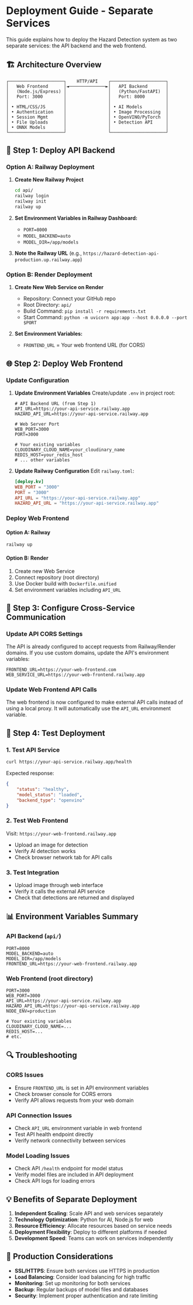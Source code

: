 # Deployment Guide - Separate Services

This guide explains how to deploy the Hazard Detection system as two separate services: the API backend and the web frontend.

## 🏗️ Architecture Overview

```
┌─────────────────────┐    HTTP/API    ┌─────────────────────┐
│   Web Frontend      │◄──────────────►│   API Backend       │
│   (Node.js/Express) │                │   (Python/FastAPI)  │
│   Port: 3000        │                │   Port: 8000        │
│                     │                │                     │
│ • HTML/CSS/JS       │                │ • AI Models         │
│ • Authentication    │                │ • Image Processing  │
│ • Session Mgmt      │                │ • OpenVINO/PyTorch  │
│ • File Uploads      │                │ • Detection API     │
│ • ONNX Models       │                │                     │
└─────────────────────┘                └─────────────────────┘
```

## 🚀 Step 1: Deploy API Backend

### Option A: Railway Deployment

1. **Create New Railway Project**
   ```bash
   cd api/
   railway login
   railway init
   railway up
   ```

2. **Set Environment Variables in Railway Dashboard:**
   - `PORT=8000`
   - `MODEL_BACKEND=auto`
   - `MODEL_DIR=/app/models`

3. **Note the Railway URL** (e.g., `https://hazard-detection-api-production.up.railway.app`)

### Option B: Render Deployment

1. **Create New Web Service on Render**
   - Repository: Connect your GitHub repo
   - Root Directory: `api/`
   - Build Command: `pip install -r requirements.txt`
   - Start Command: `python -m uvicorn app:app --host 0.0.0.0 --port $PORT`

2. **Set Environment Variables:**
   - `FRONTEND_URL` = Your web frontend URL (for CORS)

## 🌐 Step 2: Deploy Web Frontend

### Update Configuration

1. **Update Environment Variables**
   Create/update `.env` in project root:
   ```env
   # API Backend URL (from Step 1)
   API_URL=https://your-api-service.railway.app
   HAZARD_API_URL=https://your-api-service.railway.app
   
   # Web Server Port
   WEB_PORT=3000
   PORT=3000
   
   # Your existing variables
   CLOUDINARY_CLOUD_NAME=your_cloudinary_name
   REDIS_HOST=your_redis_host
   # ... other variables
   ```

2. **Update Railway Configuration**
   Edit `railway.toml`:
   ```toml
   [deploy.kv]
   WEB_PORT = "3000"
   PORT = "3000"
   API_URL = "https://your-api-service.railway.app"
   HAZARD_API_URL = "https://your-api-service.railway.app"
   ```

### Deploy Web Frontend

#### Option A: Railway

```bash
railway up
```

#### Option B: Render

1. Create new Web Service
2. Connect repository (root directory)
3. Use Docker build with `Dockerfile.unified`
4. Set environment variables including `API_URL`

## 🔧 Step 3: Configure Cross-Service Communication

### Update API CORS Settings

The API is already configured to accept requests from Railway/Render domains. If you use custom domains, update the API's environment variables:

```env
FRONTEND_URL=https://your-web-frontend.com
WEB_SERVICE_URL=https://your-web-frontend.railway.app
```

### Update Web Frontend API Calls

The web frontend is now configured to make external API calls instead of using a local proxy. It will automatically use the `API_URL` environment variable.

## 🧪 Step 4: Test Deployment

### 1. Test API Service
```bash
curl https://your-api-service.railway.app/health
```
Expected response:
```json
{
    "status": "healthy",
    "model_status": "loaded",
    "backend_type": "openvino"
}
```

### 2. Test Web Frontend
Visit: `https://your-web-frontend.railway.app`
- Upload an image for detection
- Verify AI detection works
- Check browser network tab for API calls

### 3. Test Integration
- Upload image through web interface
- Verify it calls the external API service
- Check that detections are returned and displayed

## 📊 Environment Variables Summary

### API Backend (`api/`)
```env
PORT=8000
MODEL_BACKEND=auto
MODEL_DIR=/app/models
FRONTEND_URL=https://your-web-frontend.railway.app
```

### Web Frontend (root directory)
```env
PORT=3000
WEB_PORT=3000
API_URL=https://your-api-service.railway.app
HAZARD_API_URL=https://your-api-service.railway.app
NODE_ENV=production

# Your existing variables
CLOUDINARY_CLOUD_NAME=...
REDIS_HOST=...
# etc.
```

## 🔍 Troubleshooting

### CORS Issues
- Ensure `FRONTEND_URL` is set in API environment variables
- Check browser console for CORS errors
- Verify API allows requests from your web domain

### API Connection Issues
- Check `API_URL` environment variable in web frontend
- Test API health endpoint directly
- Verify network connectivity between services

### Model Loading Issues
- Check API `/health` endpoint for model status
- Verify model files are included in API deployment
- Check API logs for loading errors

## 💡 Benefits of Separate Deployment

1. **Independent Scaling**: Scale API and web services separately
2. **Technology Optimization**: Python for AI, Node.js for web
3. **Resource Efficiency**: Allocate resources based on service needs
4. **Deployment Flexibility**: Deploy to different platforms if needed
5. **Development Speed**: Teams can work on services independently

## 🚀 Production Considerations

- **SSL/HTTPS**: Ensure both services use HTTPS in production
- **Load Balancing**: Consider load balancing for high traffic
- **Monitoring**: Set up monitoring for both services
- **Backup**: Regular backups of model files and databases
- **Security**: Implement proper authentication and rate limiting